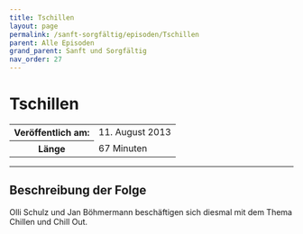 ```yaml
---
title: Tschillen
layout: page
permalink: /sanft-sorgfältig/episoden/Tschillen
parent: Alle Episoden
grand_parent: Sanft und Sorgfältig
nav_order: 27
---
```


# Tschillen
<table class="resp-table dcf-table dcf-table-responsive dcf-table-bordered dcf-table-striped dcf-w-100%">
                    <tbody>
                        <tr>
                            <th scope="row">Veröffentlich am:</th>
                            <td data-label="Veröffentlich am:">11. August 2013</td>
                        </tr>
                        <tr>
                            <th scope="row">Länge </th>
                            <td data-label="Länge ">67 Minuten</td>
                        </tr></tbody>
                </table>

***

## Beschreibung der Folge

<div>
Olli Schulz und Jan Böhmermann beschäftigen sich diesmal mit dem Thema Chillen und Chill Out.  
</div>

